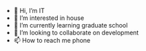- 👋 Hi, I’m IT
- 👀 I’m interested in house
- 🌱 I’m currently learning graduate school
- 💞️ I’m looking to collaborate on development
- 📫 How to reach me phone

<!---
cuanhomkieng/cuanhomkieng is a ✨ special ✨ repository because its `README.md` (this file) appears on your GitHub profile.
You can click the Preview link to take a look at your changes.
--->
